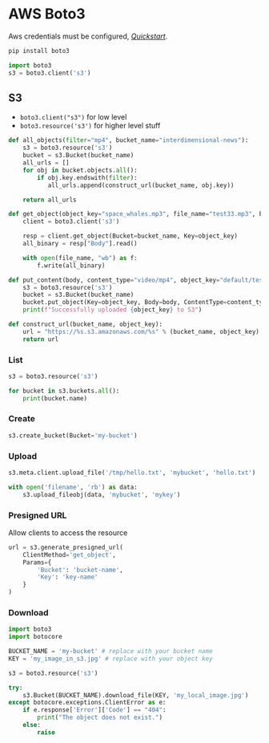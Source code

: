 # AWS Boto3

Aws credentials must be configured, [*Quickstart*](https://boto3.amazonaws.com/v1/documentation/api/latest/guide/quickstart.html).

```bash
pip install boto3
```

```python
import boto3
s3 = boto3.client('s3')
```

## S3

- `boto3.client("s3")` for low level
- `boto3.resource('s3')` for higher level stuff

```python
def all_objects(filter="mp4", bucket_name="interdimensional-news"):
    s3 = boto3.resource('s3')
    bucket = s3.Bucket(bucket_name)
    all_urls = []
    for obj in bucket.objects.all():
        if obj.key.endswith(filter):
           all_urls.append(construct_url(bucket_name, obj.key))

    return all_urls

def get_object(object_key="space_whales.mp3", file_name="test33.mp3", bucket_name="interdimensional-news"):
    client = boto3.client('s3')

    resp = client.get_object(Bucket=bucket_name, Key=object_key)
    all_binary = resp["Body"].read()

    with open(file_name, "wb") as f:
        f.write(all_binary)

def put_content(body, content_type="video/mp4", object_key="default/test3.mp4", bucket_name="interdimensional-news"):
    s3 = boto3.resource('s3')
    bucket = s3.Bucket(bucket_name)
    bucket.put_object(Key=object_key, Body=body, ContentType=content_type)
    print(f"Successfully uploaded {object_key} to S3")

def construct_url(bucket_name, object_key):
    url = "https://%s.s3.amazonaws.com/%s" % (bucket_name, object_key)
    return url
```

### List 

```python
s3 = boto3.resource('s3')

for bucket in s3.buckets.all():
    print(bucket.name)
```

### Create

```python
s3.create_bucket(Bucket='my-bucket')
```

### Upload

```python
s3.meta.client.upload_file('/tmp/hello.txt', 'mybucket', 'hello.txt')
```

```python
with open('filename', 'rb') as data:
    s3.upload_fileobj(data, 'mybucket', 'mykey')
```

### Presigned URL

Allow clients to access the resource 

```python
url = s3.generate_presigned_url(
    ClientMethod='get_object',
    Params={
        'Bucket': 'bucket-name',
        'Key': 'key-name'
    }
)
```

### Download

```python
import boto3
import botocore

BUCKET_NAME = 'my-bucket' # replace with your bucket name
KEY = 'my_image_in_s3.jpg' # replace with your object key

s3 = boto3.resource('s3')

try:
    s3.Bucket(BUCKET_NAME).download_file(KEY, 'my_local_image.jpg')
except botocore.exceptions.ClientError as e:
    if e.response['Error']['Code'] == "404":
        print("The object does not exist.")
    else:
        raise
```

